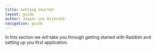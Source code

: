 ```yaml
---
title: Getting Started
layout: guide
author: Jasper van Rijbroek
navigation: guide
---
```


In this section we will take you through getting started with Raddish and setting up you first application.